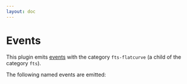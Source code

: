 ```yaml
---
layout: doc
---
```


<script setup>
import { data } from './events.data.js'
import EventsComponent from './components/EventsComponent.vue'
</script>

# Events

This plugin emits [events](https://doc.dovecot.org/admin_manual/event_design/)
with the category `fts-flatcurve` (a child of the category `fts`).

The following named events are emitted:

<template v-for="(v, k) in data">

## `{{ k }}`

<EventsComponent :event="v" />

</template>
